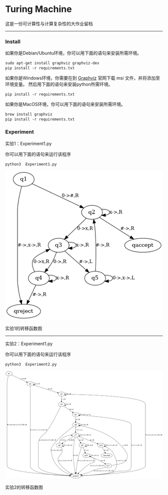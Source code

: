 # Turing Machine

这是一份可计算性与计算复杂性的大作业留档

---

### Install
如果你是Debian/Ubuntu环境，你可以用下面的语句来安装所需环境。
```
sudo apt-get install graphviz graphviz-dev
pip install -r requirements.txt
```
如果你是Windows环境，你需要在到 [Graphviz](https://graphviz.org/download) 官网下载 msi 文件，并将添加至环境变量。
然后用下面的语句来安装python所需环境。
```
pip install -r requirements.txt
```
如果你是MacOS环境，你可以用下面的语句来安装所需环境。
```
brew install graphviz
pip install -r requirements.txt
```

### Experiment
实验1：Experiment1.py

你可以用下面的语句来运行该程序
```
python3  Experiment1.py
```

![avatar](./readme/Experiment1.png)

实验1的转移函数图

---

实验2：Experiment1.py

你可以用下面的语句来运行该程序
```
python3  Experiment2.py
```

![avatar](./readme/Experiment2.png)

实验2的转移函数图